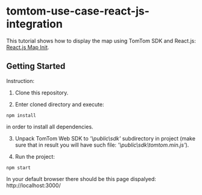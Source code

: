 # tomtom-use-case-react-js-integration

This tutorial shows how to display the map using TomTom SDK and React.js: <a href="https://developer.tomtom.com/reactjs-map-init">React.js Map Init</a>.

## Getting Started

Instruction:
1. Clone this repository.

2. Enter cloned directory and execute:
```
npm install
```
in order to install all dependencies.

3. Unpack TomTom Web SDK to <i>'\public\sdk'</i> subdirectory in project (make sure that in result you will have such file: <i>'\public\sdk\tomtom.min.js'</i>).

4. Run the project: 
```
npm start
```
In your default browser there should be this page dispalyed:
http://localhost:3000/
